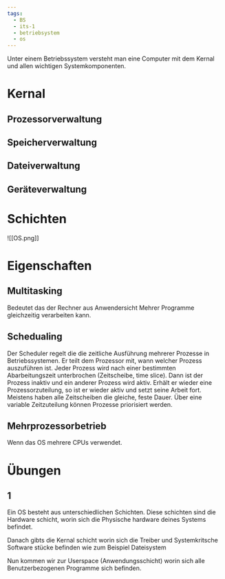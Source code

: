 ```yaml
---
tags:
  - BS
  - its-1
  - betriebsystem
  - os
---
```

Unter einem Betriebssystem versteht man eine Computer mit dem Kernal und allen wichtigen Systemkomponenten.
# Kernal

## Prozessorverwaltung

## Speicherverwaltung

## Dateiverwaltung

## Geräteverwaltung

# Schichten
![[OS.png]]
# Eigenschaften
## Multitasking
Bedeutet das der Rechner aus Anwendersicht Mehrer Programme gleichzeitig verarbeiten kann. 
## Schedualing
Der Scheduler regelt die die zeitliche Ausführung
mehrerer Prozesse in Betriebssystemen.
Er teilt dem Prozessor mit, wann welcher
Prozess auszuführen ist.
Jeder Prozess wird nach einer bestimmten
Abarbeitungszeit unterbrochen (Zeitscheibe,
time slice). Dann ist der Prozess inaktiv und ein
anderer Prozess wird aktiv. Erhält er wieder eine
Prozessorzuteilung, so ist er wieder aktiv und
setzt seine Arbeit fort.
Meistens haben alle Zeitscheiben die gleiche,
feste Dauer. Über eine variable Zeitzuteilung
können Prozesse priorisiert werden.

## Mehrprozessorbetrieb
Wenn das OS mehrere CPUs verwendet.

# Übungen

## 1
Ein OS besteht aus unterschiedlichen Schichten. 
Diese schichten sind die Hardware schicht, worin sich die Physische hardware deines Systems befindet.

Danach gibts die Kernal schicht worin sich die Treiber und Systemkritsche Software stücke befinden wie zum Beispiel Dateisystem

Nun kommen wir zur Userspace (Anwendungsschicht) worin sich alle Benutzerbezogenen Programme sich befinden.
